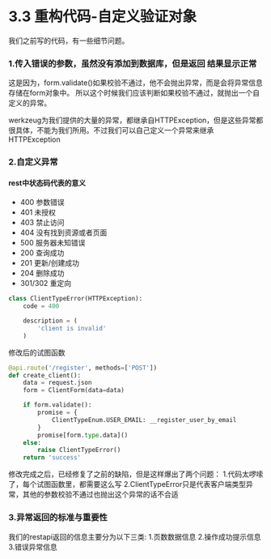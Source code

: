 # 3.3 重构代码-自定义验证对象

我们之前写的代码，有一些细节问题。

### 1.传入错误的参数，虽然没有添加到数据库，但是返回 结果显示正常

这是因为，form.validate()如果校验不通过，他不会抛出异常，而是会将异常信息存储在form对象中。
所以这个时候我们应该判断如果校验不通过，就抛出一个自定义的异常。


werkzeug为我们提供的大量的异常，都继承自HTTPException，但是这些异常都很具体，不能为我们所用。不过我们可以自己定义一个异常来继承HTTPException


### 2.自定义异常

#### rest中状态码代表的意义
- 400 参数错误
- 401 未授权
- 403 禁止访问
- 404 没有找到资源或者页面
- 500 服务器未知错误
- 200 查询成功
- 201 更新/创建成功
- 204 删除成功
- 301/302 重定向

```python
class ClientTypeError(HTTPException):
    code = 400

    description = (
        'client is invalid'
    )
```

修改后的试图函数
```python
@api.route('/register', methods=['POST'])
def create_client():
    data = request.json
    form = ClientForm(data=data)

    if form.validate():
        promise = {
            ClientTypeEnum.USER_EMAIL: __register_user_by_email
        }
        promise[form.type.data]()
    else:
        raise ClientTypeError()
    return 'success'
```

修改完成之后，已经修复了之前的缺陷，但是这样爆出了两个问题：
1.代码太啰嗦了，每个试图函数里，都需要这么写
2.ClientTypeError只是代表客户端类型异常，其他的参数校验不通过也抛出这个异常的话不合适


### 3.异常返回的标准与重要性
我们的restapi返回的信息主要分为以下三类:
1.页数数据信息
2.操作成功提示信息
3.错误异常信息